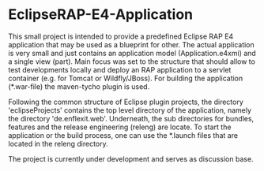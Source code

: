 # EclipseRAP-E4-Application
This small project is intended to provide a predefined Eclipse RAP E4 application that may be used as a blueprint for other. 
The actual application is very small and just contains an application model (Application.e4xmi) and a single view (part). 
Main focus was set to the structure that should allow to test developments locally and deploy an RAP application to a servlet container (e.g. for Tomcat or Wildfly/JBoss). For building the application (*.war-file) the maven-tycho plugin is used.

Following the common structure of Eclipse plugin projects, the directory 'eclipseProjects' contains the top level directory of the application, namely the directory 'de.enflexit.web'. Underneath, the sub directories for bundles, features and the release engineering (releng) are locate. To start the application or the build process, one can use the *.launch files that are located in the releng directory.

The project is currently under development and serves as discussion base. 


